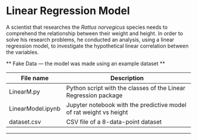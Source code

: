 # Linear Regression Model

  A scientist that researches the _Rattus norvegicus_ species needs to comprehend the relationship between their weight and height. In order to solve his research problems, he conducted an analysis, using a linear regression model, to investigate the hypothetical linear correlation between the variables.
  
** Fake Data — the model was made using an example dataset **

|File name | Description |
|---|---|
| LinearM.py | Python script with the classes of the Linear Regression package |
| LinearModel.ipynb | Jupyter notebook with the predictive model of rat weight vs height |
| dataset.csv | CSV file of a 8-data-point dataset |
---
